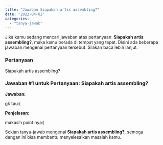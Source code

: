 ```yaml
---
title: "Jawaban Siapakah artis assembling?"
date: "2022-04-02"
categories: 
  - "tanya-jawab"
---
```


Jika kamu sedang mencari jawaban atas pertanyaan: **Siapakah artis assembling?**, maka kamu berada di tempat yang tepat. Disini ada beberapa jawaban mengenai pertanyaan tersebut. Silakan baca lebih lanjut.

### Pertanyaan

Siapakah artis assembling?

### Jawaban #1 untuk Pertanyaan: Siapakah artis assembling?

**Jawaban:**

gk tau:(

**Penjelasan:**

makasih point nya:)

Sekian tanya-jawab mengenai **Siapakah artis assembling?**, semoga dengan ini bisa membantu menyelesaikan masalah kamu.
